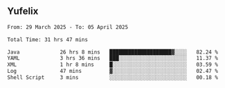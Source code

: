 ## Yufelix

<!--START_SECTION:waka-->

```txt
From: 29 March 2025 - To: 05 April 2025

Total Time: 31 hrs 47 mins

Java             26 hrs 8 mins   ████████████████████▓░░░░   82.24 %
YAML             3 hrs 36 mins   ███░░░░░░░░░░░░░░░░░░░░░░   11.37 %
XML              1 hr 8 mins     █░░░░░░░░░░░░░░░░░░░░░░░░   03.59 %
Log              47 mins         ▓░░░░░░░░░░░░░░░░░░░░░░░░   02.47 %
Shell Script     3 mins          ░░░░░░░░░░░░░░░░░░░░░░░░░   00.18 %
```

<!--END_SECTION:waka-->

